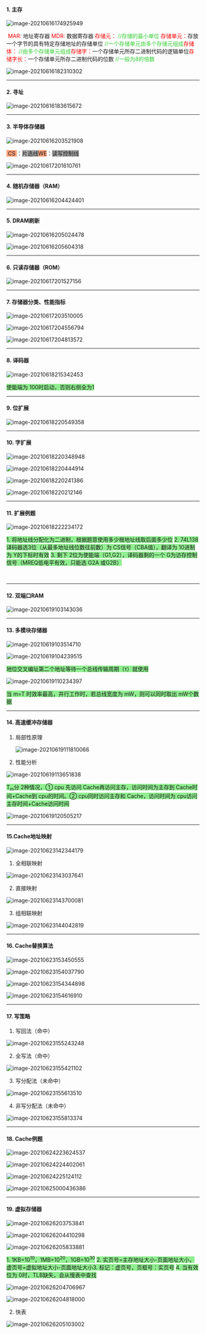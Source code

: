 #### 1. 主存

![image-20210616174925949](https://inpast-qiq.oss-cn-beijing.aliyuncs.com/img/20210616174933.png)

​			<span style="color:red">MAR: </span>地址寄存器
​			<span style="color:red">MDR: </span>数据寄存器
​			<span style="color:red">存储元：</span> <span style="color:limegreen">//存储的最小单位</span>
​			<span style="color:red">存储单元：</span>存放一个字节的具有特定存储地址的存储单位<span style="color:limegreen"> //一个存储单元由多个存储元组成</span>
​			<span style="color:red">存储体：</span><span style="color:limegreen"> //由多个存储单元组成</span>
​			<span style="color:red">存储字：</span>一个存储单元所存二进制代码的逻辑单位
​			<span style="color:red">存储字长：</span>一个存储单元所存二进制代码的位数<span style="color:limegreen"> //一般为8的倍数</span>

![image-20210616182310302](https://inpast-qiq.oss-cn-beijing.aliyuncs.com/img/20210616182310.png)



*****************

#### 2. 寻址

![image-20210616183615672](https://inpast-qiq.oss-cn-beijing.aliyuncs.com/img/20210616183615.png)



********************************

#### 3. 半导体存储器

![image-20210616203521908](https://inpast-qiq.oss-cn-beijing.aliyuncs.com/img/20210616203522.png)

​				<span style="border: 1px none transparent; background-color:LightSalmon"> CS </span>：<span style="border: 1px none transparent; background-color:DarkGray">片选线</span>
​			    <span style="border: 1px none transparent; background-color:LightSalmon">WE</span>：<span style="border: 1px none transparent; background-color:DarkGray">读写控制线</span>

![image-20210617201610761](https://inpast-qiq.oss-cn-beijing.aliyuncs.com/img/20210617201610.png)



***********

#### 4. 随机存储器（RAM）

![image-20210616204424401](https://inpast-qiq.oss-cn-beijing.aliyuncs.com/img/20210616204424.png)



**********************

#### 5. DRAM刷新

![image-20210616205024478](https://inpast-qiq.oss-cn-beijing.aliyuncs.com/img/20210616205024.png)

![image-20210616205604318](https://inpast-qiq.oss-cn-beijing.aliyuncs.com/img/20210616205604.png)



**************

#### 6. 只读存储器（ROM）

![image-20210617201527156](https://inpast-qiq.oss-cn-beijing.aliyuncs.com/img/20210617201527.png)



********************

#### 7. 存储器分类、性能指标

![image-20210617203510005](https://inpast-qiq.oss-cn-beijing.aliyuncs.com/img/20210617203510.png)

![image-20210617204556794](https://inpast-qiq.oss-cn-beijing.aliyuncs.com/img/20210617204556.png)

![image-20210617204813572](https://inpast-qiq.oss-cn-beijing.aliyuncs.com/img/20210617204813.png)



************

#### 8. 译码器

![image-20210618215342453](https://inpast-qiq.oss-cn-beijing.aliyuncs.com/img/20210618215342.png)

​				<span style="border: 1px none transparent; background-color:LightGreen">使能端为 100时启动，否则右侧全为1</span>



*********

#### 9. 位扩展

![image-20210618220549358](https://inpast-qiq.oss-cn-beijing.aliyuncs.com/img/20210618220549.png)



**************

#### 10. 字扩展

![image-20210618220348948](https://inpast-qiq.oss-cn-beijing.aliyuncs.com/img/20210618220349.png)

![image-20210618220444914](https://inpast-qiq.oss-cn-beijing.aliyuncs.com/img/20210618220445.png)



![image-20210618220241386](https://inpast-qiq.oss-cn-beijing.aliyuncs.com/img/20210618220241.png)

![image-20210618220212146](https://inpast-qiq.oss-cn-beijing.aliyuncs.com/img/20210618220212.png)



************

#### 11. 扩展例题

![image-20210618222234172](https://inpast-qiq.oss-cn-beijing.aliyuncs.com/img/20210618222234.png)

​				<span style="border: 1px none transparent; background-color:LightGreen">1. 将地址线分配化为二进制，根据题意使用多少根地址线取后面多少位</span>
​				<span style="border: 1px none transparent; background-color:LightGreen">2. 74L138译码器选3位（从最多地址线位数往前数）为 CS信号（CBA值），翻译为 10进制为 Y的下标时有效</span>
​				<span style="border: 1px none transparent; background-color:LightGreen">3. 剩下 2位为使能端（G1,G2），译码器剩的一个 G为访存控制信号（MREQ低电平有效，只能选 G2A 或G2B）</span>

​				

******************

#### 12. 双端口RAM

![image-20210619103143036](https://inpast-qiq.oss-cn-beijing.aliyuncs.com/img/20210619103143.png)



**********

#### 13. 多模块存储器

![image-20210619103514710](https://inpast-qiq.oss-cn-beijing.aliyuncs.com/img/20210619103514.png)

![image-20210619104239515](https://inpast-qiq.oss-cn-beijing.aliyuncs.com/img/20210619104239.png)

​				<span style="border: 1px none transparent; background-color:LightGreen">地位交叉编址第二个地址等待一个总线传输周期（τ）就使用</span>

![image-20210619110234397](https://inpast-qiq.oss-cn-beijing.aliyuncs.com/img/20210619110234.png)

​				<span style="border: 1px none transparent; background-color:LightGreen">当 m=T 时效率最高，并行工作时，若总线宽度为 mW，则可以同时取出 mW个数据</span>



*************

#### 14. 高速缓冲存储器

1. 局部性原理

   ![image-20210619111810066](https://inpast-qiq.oss-cn-beijing.aliyuncs.com/img/20210619111810.png)

2. 性能分析

  ![image-20210619113651838](https://inpast-qiq.oss-cn-beijing.aliyuncs.com/img/20210619113652.png)

  ​			<span style="border: 1px none transparent; background-color:LightGreen">T<sub>m</sub>分 2种情况，① cpu 先访问 Cache再访问主存，访问时间为主存到 Cache时间+Cache到 cpu的时间。② cpu同时访问主存和 Cache，访问时间为 cpu访问主存时间+Cache访问时间</span>

![image-20210619120505217](https://inpast-qiq.oss-cn-beijing.aliyuncs.com/img/20210619120505.png)



**********

#### 15.Cache地址映射

![image-20210623142344179](https://inpast-qiq.oss-cn-beijing.aliyuncs.com/img/20210623142344.png)

1. 全相联映射

![image-20210623143037641](https://inpast-qiq.oss-cn-beijing.aliyuncs.com/img/20210623143037.png)

2. 直接映射

![image-20210623143700081](https://inpast-qiq.oss-cn-beijing.aliyuncs.com/img/20210623143700.png)

3. 组相联映射

![image-20210623144042819](https://inpast-qiq.oss-cn-beijing.aliyuncs.com/img/20210623153536.png)



************

#### 16. Cache替换算法

![image-20210623153450555](https://inpast-qiq.oss-cn-beijing.aliyuncs.com/img/20210623153450.png)

![image-20210623154037790](https://inpast-qiq.oss-cn-beijing.aliyuncs.com/img/20210623154038.png)

![image-20210623154344898](https://inpast-qiq.oss-cn-beijing.aliyuncs.com/img/20210623154345.png)

![image-20210623154616910](https://inpast-qiq.oss-cn-beijing.aliyuncs.com/img/20210623154617.png)



**************

#### 17. 写策略

1. 写回法（命中）

![image-20210623155243248](https://inpast-qiq.oss-cn-beijing.aliyuncs.com/img/20210623155243.png)

2. 全写法（命中）

![image-20210623155421102](https://inpast-qiq.oss-cn-beijing.aliyuncs.com/img/20210623155421.png)

3. 写分配法（未命中）

![image-20210623155613510](https://inpast-qiq.oss-cn-beijing.aliyuncs.com/img/20210623155613.png)

4. 非写分配法（未命中）

![image-20210623155813374](https://inpast-qiq.oss-cn-beijing.aliyuncs.com/img/20210623155813.png)



************

#### 18. Cache例题

![image-20210624223624537](https://inpast-qiq.oss-cn-beijing.aliyuncs.com/img/20210624223624.png)

![image-20210624224402061](https://inpast-qiq.oss-cn-beijing.aliyuncs.com/img/20210624224402.png)

![image-20210624225124112](https://inpast-qiq.oss-cn-beijing.aliyuncs.com/img/20210624225124.png)

![image-20210625000436386](https://inpast-qiq.oss-cn-beijing.aliyuncs.com/img/20210625000436.png)



************

#### 19. 虚拟存储器

![image-20210626203753841](https://inpast-qiq.oss-cn-beijing.aliyuncs.com/img/20210626203754.png)

![image-20210626204410298](https://inpast-qiq.oss-cn-beijing.aliyuncs.com/img/20210626204410.png)

![image-20210626205833881](https://inpast-qiq.oss-cn-beijing.aliyuncs.com/img/20210626205834.png)

​				<span style="border: 1px none transparent; background-color:LightGreen">1. 1KB=10<sup>10</sup>，1MB=10<sup>20</sup>，1GB=10<sup>30</sup></span>
​				<span style="border: 1px none transparent; background-color:LightGreen">2. 实页号=主存地址大小-页面地址大小，虚页号=虚拟地址大小-页面地址大小</span>
​				<span style="border: 1px none transparent; background-color:LightGreen">3. 标记：虚页号，页框号：实页号</span>
​				<span style="border: 1px none transparent; background-color:LightGreen">4. 当有效位为 0时，TLB缺失，会从慢表中查找</span>

![image-20210626204706967](https://inpast-qiq.oss-cn-beijing.aliyuncs.com/img/20210626204707.png)

![image-20210626204818000](https://inpast-qiq.oss-cn-beijing.aliyuncs.com/img/20210626204818.png)

2. 快表

![image-20210626205103002](https://inpast-qiq.oss-cn-beijing.aliyuncs.com/img/20210626205103.png)

